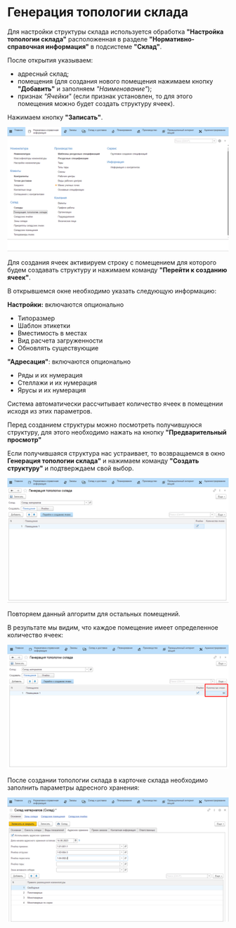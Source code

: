 # Генерация топологии склада

Для настройки структуры склада используется обработка **"Настройка топологии склада"** расположенная в разделе **"Нормативно-справочная информация"** в подсистеме **"Склад"**.

После открытия указываем:

- адресный склад; 
- помещения (для создания нового помещения нажимаем кнопку **"Добавить"** и заполняем *"Наименование"*);
- признак *"Ячейки"* (если признак установлен, то для этого помещения можно будет создать структуру ячеек). 

Нажимаем кнопку **"Записать"**.

![](WarehouseTopologyGeneration.assets/1.gif)

Для создания ячеек активируем строку с помещением для которого будем создавать структуру и нажимаем команду **"Перейти к созданию ячеек"**.

В открывшемся окне необходимо указать следующую информацию:

**Настройки:** включаются опционально

- Типоразмер
- Шаблон этикетки
- Вместимость в местах
- Вид расчета загруженности
- Обновлять существующие

**"Адресация"**: включаются опционально

- Ряды и их нумерация
- Стеллажи и их нумерация
- Ярусы и их нумерация

Система автоматически рассчитывает количество ячеек в помещении исходя из этих параметров.

Перед созданием структуры можно посмотреть получившуюся структуру, для этого необходимо нажать на кнопку **"Предварительный просмотр"**

Если получившаяся структура нас устраивает, то возвращаемся в окно **Генерация топологии склада"** и нажимаем команду **"Создать структуру"** и подтверждаем свой выбор.

![](WarehouseTopologyGeneration.assets/2.gif)

Повторяем данный алгоритм для остальных помещений.

В результате мы видим, что каждое помещение имеет определенное количество ячеек:

![](WarehouseTopologyGeneration.assets/1.png)

После создании топологии склада в карточке склада необходимо заполнить параметры адресного хранения:

![](WarehouseTopologyGeneration.assets/2.png)